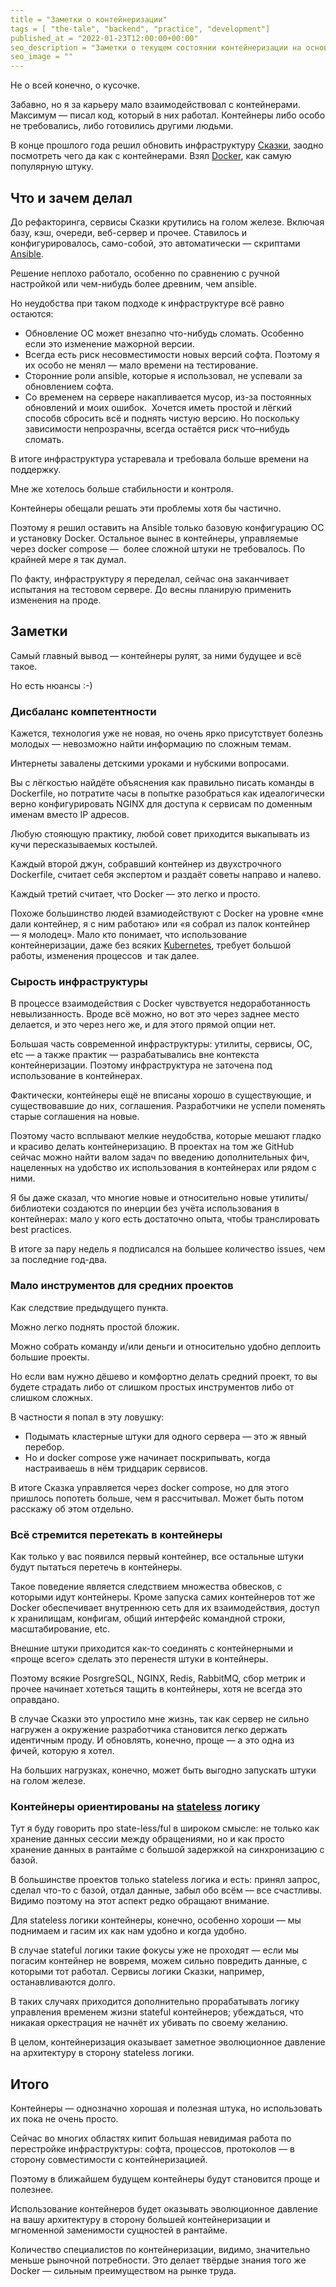 ```yaml
---
title = "Заметки о контейнеризации"
tags = [ "the-tale", "backend", "practice", "development"]
published_at = "2022-01-23T12:00:00+00:00"
seo_description = "Заметки о текущем состоянии контейнеризации на основе личного опыта."
seo_image = ""
---
```


Не о всей конечно, о кусочке.

Забавно, но я за карьеру мало взаимодействовал с контейнерами. Максимум — писал код, который в них работал. Контейнеры либо особо не требовались, либо готовились другими людьми.

В конце прошлого года решил обновить инфраструктуру [Сказки](https://the-tale.org/), заодно посмотреть чего да как с контейнерами. Взял [Docker](https://www.docker.com/), как самую популярную штуку.

<!-- more -->

## Что и зачем делал

До рефакторинга, сервисы Сказки крутились на голом железе. Включая базу, кэш, очереди, веб-сервер и прочее. Ставилось и конфигурировалось, само-собой, это автоматически — скриптами [Ansible](https://www.ansible.com/).

Решение неплохо работало, особенно по сравнению с ручной настройкой или чем-нибудь более древним, чем ansible.

Но неудобства при таком подходе к инфраструктуре всё равно остаются:

- Обновление ОС может внезапно что-нибудь сломать. Особенно если это изменение мажорной версии.
- Всегда есть риск несовместимости новых версий софта. Поэтому я их особо не менял — мало времени на тестирование.
- Сторонние роли ansible, которые я использовал, не успевали за обновлением софта.
- Со временем на сервере накапливается мусор, из-за постоянных обновлений и моих ошибок.  Хочется иметь простой и лёгкий способв сбросить всё и поднять чистую версию. Но поскольку зависимости непрозрачны, всегда остаётся риск что–нибудь сломать.

В итоге инфраструктура устаревала и требовала больше времени на поддержку.

Мне же хотелось больше стабильности и контроля.

Контейнеры обещали решать эти проблемы хотя бы частично.

Поэтому я решил оставить на Ansible только базовую конфигурацию ОС и установку Docker. Остальное вынес в контейнеры, управляемые через docker compose —  более сложной штуки не требовалось. По крайней мере я так думал.

По факту, инфраструктуру я переделал, сейчас она заканчивает испытания на тестовом сервере. До весны планирую применить изменения на проде.

## Заметки

Самый главный вывод — контейнеры рулят, за ними будущее и всё такое.

Но есть нюансы :-)

### Дисбаланс компетентности

Кажется, технология уже не новая, но очень ярко присутствует болезнь молодых — невозможно найти информацию по сложным темам.

Интернеты завалены детскими уроками и нубскими вопросами.

Вы с лёгкостью найдёте объяснения как правильно писать команды в Dockerfile, но потратите часы в попытке разобраться как идеалогически верно конфигурировать NGINX для доступа к сервисам по доменным именам вместо IP адресов.

Любую стояющую практику, любой совет приходится выкапывать из кучи пересказываемых костылей.

Каждый второй джун, собравший контейнер из двухстрочного Dockerfile, считает себя экспертом и раздаёт советы направо и налево.

Каждый третий считает, что Docker — это легко и просто.

Похоже большинство людей взамиодействуют с Docker на уровне «мне дали контейнер, я с ним работаю» или «я собрал из палок контейнер — я молодец». Мало кто понимает, что использование контейнеризации, даже без всяких [Kubernetes](https://kubernetes.io/), требует большой работы, изменения процессов  и так далее.

### Сырость инфраструктуры

В процессе взаимодействия с Docker чувствуется недоработанность невылизанность. Вроде всё можно, но вот это через заднее место делается, и это через него же, и для этого прямой опции нет.

Большая часть современной инфраструктуры: утилиты, сервисы, ОС, etc — а также практик — разрабатывались вне контекста контейнеризации. Поэтому инфраструктура не заточена под использование в контейнерах.

Фактически, контейнеры ещё не вписаны хорошо в существующие, и существовавшие до них, соглашения. Разработчики не успели поменять старые соглашения на новые.

Поэтому часто всплывают мелкие неудобства, которые мешают гладко и красиво делать контейнеризацию. В проектах на том же GitHub сейчас можно найти валом задач по введению дополнительных фич, нацеленных на удобство их использования в контейнерах или рядом с ними.

Я бы даже сказал, что многие новые и относительно новые утилиты/библиотеки создаются по инерции без учёта использования в контейнерах: мало у кого есть достаточно опыта, чтобы транслировать best practices.

В итоге за пару недель я подписался на большее количество issues, чем за последние год-два.

### Мало инструментов для средних проектов

Как следствие предыдущего пункта.

Можно легко поднять простой бложик.

Можно собрать команду и/или деньги и относительно удобно деплоить большие проекты.

Но если вам нужно дёшево и комфортно делать средний проект, то вы будете страдать либо от слишком простых инструментов либо от слишком сложных.

В частности я попал в эту ловушку:

- Подымать кластерные штуки для одного сервера — это ж явный перебор.
- Но и docker compose уже начинает поскрипывать, когда настраиваешь в нём тридцарик сервисов.

В итоге Сказка управляется через docker compose, но для этого пришлось попотеть больше, чем я рассчитывал. Может быть потом расскажу об этом отдельно.

### Всё стремится перетекать в контейнеры

Как только у вас появился первый контейнер, все остальные штуки будут пытаться перетечь в контейнеры.

Такое поведение является следствием множества обвесков, с которыми идут контейнеры. Кроме запуска самих контейнеров тот же Docker обеспечивает внутреннюю сеть для их взаимодействия, доступ к хранилищам, конфигам, общий интерфейс командной строки, масштабирование, etc.

Внешние штуки приходится как-то соединять с контейнерными и «проще всего» сделать это перенестя штуки в контейнеры.

Поэтому всякие PosrgreSQL, NGINX, Redis, RabbitMQ, сбор метрик и прочее начинает хотеться тащить в контейнеры, хотя не всегда это оправдано.

В случае Сказки это упростило мне жизнь, так как сервер не сильно нагружен а окружение разработчика становится легко держать идентичным проду. И обновлять, конечно, проще — а это одна из фичей, которую я хотел.

На больших нагрузках, конечно, может быть выгодно запускать штуки на голом железе.

### Контейнеры ориентированы на [stateless](https://en.wikipedia.org/wiki/Stateless_protocol) логику

Тут я буду говорить про state-less/ful в широком смысле: не только как хранение данных сессии между обращениями, но и как просто хранение данных в рантайме с большой задержкой на синхронизацию с базой.

В большинстве проектов только stateless логика и есть: принял запрос, сделал что-то с базой, отдал данные, забыл обо всём — все счастливы. Видимо поэтому на этот аспект редко обращают внимание.

Для stateless логики контейнеры, конечно, особенно хороши — мы поднимаем и гасим их как нам удобно и когда удобно.

В случае stateful логики такие фокусы уже не проходят — если мы погасим контейнер не вовремя, можем сильно повредить данные, с которыми тот работал. Сервисы логики Сказки, например, останавливаются долго.

В таких случаях приходится дополнительно прорабатывать логику управления временем жизни stateful контейнеров; убеждаться, что никакая оркестрация не начнёт их убивать по своему желанию.

В целом, контейнеризация оказывает заметное эволюционное давление на архитектуру в сторону stateless логики.

## Итого

Контейнеры — однозначно хорошая и полезная штука, но использовать их пока не очень просто.

Сейчас во многих областях кипит большая невидимая работа по перестройке инфраструктуры: софта, процессов, протоколов — в сторону совместимости с контейнеризацией.

Поэтому в ближайшем будущем контейнеры будут становится проще и полезнее.

Использование контейнеров будет оказывать эволюционное давление на вашу архитектуру в сторону большей контейнеризации и мгноменной заменимости сущностей в рантайме.

Количество специалистов по контейнеризации, видимо, значительно меньше рыночной потребности. Это делает твёрдые знания того же Docker — сильным преимуществом на рынке труда.

